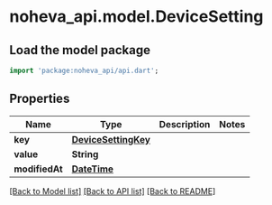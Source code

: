 # noheva_api.model.DeviceSetting

## Load the model package
```dart
import 'package:noheva_api/api.dart';
```

## Properties
Name | Type | Description | Notes
------------ | ------------- | ------------- | -------------
**key** | [**DeviceSettingKey**](DeviceSettingKey.md) |  | 
**value** | **String** |  | 
**modifiedAt** | [**DateTime**](DateTime.md) |  | 

[[Back to Model list]](../README.md#documentation-for-models) [[Back to API list]](../README.md#documentation-for-api-endpoints) [[Back to README]](../README.md)


